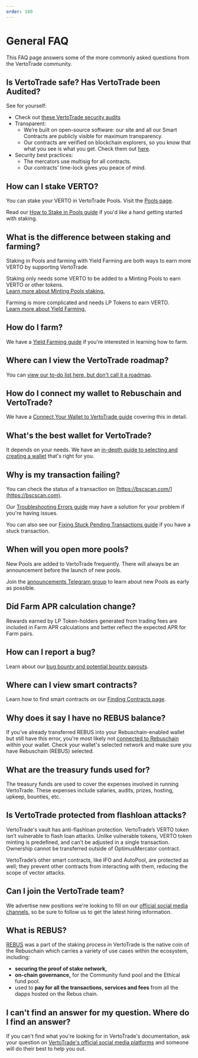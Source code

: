 ```yaml
---
order: 100
---
```


# General FAQ

This FAQ page answers some of the more commonly asked questions from the VertoTrade community.

## Is VertoTrade safe? Has VertoTrade been Audited?

See for yourself:

* Check out [these VertoTrade security audits](../#is-vertotrade-safe)
* Transparent:
  * We’re built on open-source software: our site and all our Smart Contracts are publicly visible for maximum transparency.
  * Our contracts are verified on blockchain explorers, so you know that what you see is what you get. Check them out [here](../code/smart-contracts/).
* Security best practices:
  * The mercators use multisig for all contracts.
  * Our contracts’ time-lock gives you peace of mind.

## How can I stake VERTO?

You can stake your VERTO in VertoTrade Pools. Visit the [Pools page](https://vertotrade.com/pools).

Read our [How to Stake in Pools guide](https://docs.vertotrade.com/products/pools/res-pool-guide) if you'd like a hand getting started with staking.

## What is the difference between staking and farming?

Staking in Pools and farming with Yield Farming are both ways to earn more VERTO by supporting VertoTrade.

Staking only needs some VERTO to be added to a Minting Pools to earn VERTO or other tokens.\
[Learn more about Minting Pools staking.](https://docs.vertotrade.com/products/pools)

Farming is more complicated and needs LP Tokens to earn VERTO.\
[Learn more about Yield Farming.](https://docs.vertotrade.com/products/yield-farming)

## How do I farm?

We have a [Yield Farming guide](https://docs.vertotrade.com/products/yield-farming/how-to-use-farms) if you're interested in learning how to farm.

## Where can I view the VertoTrade roadmap?

You can [view our to-do list here, but don't call it a roadmap](https://docs.vertotrade.com/roadmap).

## How do I connect my wallet to Rebuschain and VertoTrade?

We have a [Connect Your Wallet to VertoTrade guide](https://docs.vertotrade.com/get-started/connection-guide) covering this in detail.

## What's the best wallet for VertoTrade?

It depends on your needs. We have an [in-depth guide to selecting and creating a wallet](https://docs.vertotrade.com/get-started/wallet-guide) that's right for you.

## Why is my transaction failing?

You can check the status of a transaction on [https://bscscan.com/](https://bscscan.com).

Our [Troubleshooting Errors guide](https://docs.vertotrade.com/help/troubleshooting) may have a solution for your problem if you're having issues.

You can also see our [Fixing Stuck Pending Transactions guide](https://docs.vertotrade.com/help/unsticking-a-transaction-stuck-as-pending-with-metamask) if you have a stuck transaction.

## When will you open more pools?

New Pools are added to VertoTrade frequently. There will always be an announcement before the launch of new pools.

Join the [announcements Telegram group](https://t.me/VertoTrade) to learn about new Pools as early as possible.

## Did Farm APR calculation change?

Rewards earned by LP Token-holders generated from trading fees are included in Farm APR calculations and better reflect the expected APR for Farm pairs.

<!--
## How do I get airdrops?

Whenever there is an official airdrop on VertoTrade it will be announced along with the requirements.

Please remember anyone can airdrop tokens to VertoTrade users since every transaction is public on BscScan. Be sure to do your own research when it comes to non-official airdrops. To protect your funds, we recommend you don't use a smart contract you don't understand from a source you don't trust.
-->

## How can I report a bug?

Learn about our [bug bounty and potential bounty payouts](https://docs.vertotrade.com/code/bug-bounty).

## Where can I view smart contracts?

Learn how to find smart contracts on our [Finding Contracts page](https://docs.vertotrade.com/code/smart-contracts).

## Why does it say I have no REBUS balance?

If you've already transferred REBUS into your Rebuschain-enabled wallet but still have this error, you're most likely not [connected to Rebuschain](https://docs.vertotrade.com/get-started/connection-guide) within your wallet. Check your wallet's selected network and make sure you have Rebuschain (REBUS) selected.

<!--
## What is the max supply of VERTO?

Yes, VERTO now has a hard cap of 750M as outlined in our litepaper [https://v2litepaper.vertotrade.finance/](https://v2litepaper.vertotrade.finance/)
-->

## What are the treasury funds used for?

The treasury funds are used to cover the expenses involved in running VertoTrade. These expenses include salaries, audits, prizes, hosting, upkeep, bounties, etc.

<!--
## Where can I check the Analytics?

You can check the analytics of VertoTrade by click on the "Analytics" tab on the top menu or by clicking the link below.

Analytics: [https://vertotrade.info/](https://vertotrade.info)
-->

## Is VertoTrade protected from flashloan attacks?

VertoTrade's vault has anti-flashloan protection. VertoTrade’s VERTO token isn’t vulnerable to flash loan attacks. Unlike vulnerable tokens, VERTO token minting is predefined, and can’t be adjusted in a single transaction. Ownership cannot be transferred outside of OptimusMercator contract.

VertoTrade’s other smart contracts, like IFO and AutoPool, are protected as well; they prevent other contracts from interacting with them, reducing the scope of vector attacks.

## Can I join the VertoTrade team?

We advertise new positions we're looking to fill on our [official social media channels](https://docs.vertotrade.com/contact-us/telegram), so be sure to follow us to get the latest hiring information.

## What is REBUS?

[REBUS](https://docs.rebuschain.com) was a part of the staking process in VertoTrade is the native coin of the Rebuschain which carries a variety of use cases within the ecosystem, including:

* **securing the proof of stake network,**
* **on-chain governance,** for the Community fund pool and the Ethical fund pool.
* used to **pay for all the transactions, services and fees** from all the dapps hosted on the Rebus chain.

## I can't find an answer for my question. Where do I find an answer?

If you can't find what you're looking for in VertoTrade's documentation, ask your question on [VertoTrade's official social media platforms](https://docs.vertotrade.com/contact-us/telegram) and someone will do their best to help you out.
